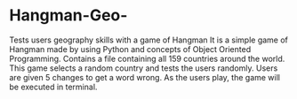 # Hangman-Geo-
Tests users geography skills with a game of Hangman 
It is a simple game of Hangman made by using Python and concepts of Object Oriented Programming. Contains a file containing all 159 countries around the world. This game selects a random country and tests the users randomly. Users are given 5 changes to get a word wrong. As the users play, the game will be executed in terminal. 
